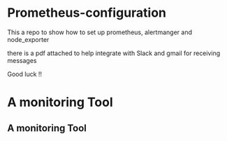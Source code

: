 # Prometheus-configuration
This a repo to show how to set up prometheus, alertmanger and node_exporter 

there is a pdf attached to help integrate with Slack and gmail for receiving messages 

Good luck !! 

#  A monitoring Tool 
## A monitoring Tool
